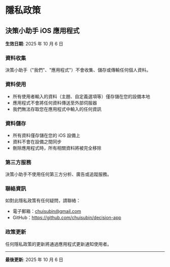 # 隱私政策

## 決策小助手 iOS 應用程式

**生效日期**: 2025 年 10 月 6 日

### 資料收集

決策小助手（"我們"、"應用程式"）不會收集、儲存或傳輸任何個人資料。

### 資料使用

- 所有使用者輸入的資料（主題、自定義選項等）僅存儲在您的設備本地
- 應用程式不會將任何資料傳送至外部伺服器
- 我們無法存取您在應用程式中輸入的任何資訊

### 資料儲存

- 所有資料僅存儲在您的 iOS 設備上
- 資料不會在設備之間同步
- 刪除應用程式時，所有相關資料將被完全移除

### 第三方服務

決策小助手不使用任何第三方分析、廣告或追蹤服務。

### 聯絡資訊

如對此隱私政策有任何疑問，請聯絡：

- 電子郵箱：chuisubin@gmail.com
- GitHub：https://github.com/chuisubin/decision-app

### 政策更新

任何隱私政策的更新將通過應用程式更新通知使用者。

---

**最後更新**: 2025 年 10 月 6 日
